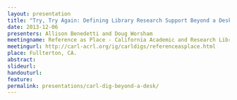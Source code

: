 ```yaml
---
layout: presentation
title: "Try, Try Again: Defining Library Research Support Beyond a Desk"
date: 2013-12-06
presenters: Allison Benedetti and Doug Worsham
meetingname: Reference as Place - California Academic and Research Libraries (CARL) Association
meetingurl: http://carl-acrl.org/ig/carldigs/referenceasplace.html
place: Fullterton, CA.
abstract: 
slideurl:
handouturl:
feature: 
permalink: presentations/carl-dig-beyond-a-desk/
---
```

